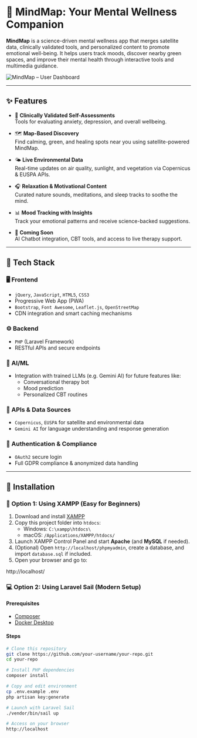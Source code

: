 
# 🌿 MindMap: Your Mental Wellness Companion

**MindMap** is a science-driven mental wellness app that merges satellite data, clinically validated tools, and personalized content to promote emotional well-being. It helps users track moods, discover nearby green spaces, and improve their mental health through interactive tools and multimedia guidance.

![MindMap – User Dashboard](https://www.dropbox.com/scl/fi/2ijyye1szion89n1bl7c0/user_dashboard_desktop.png?rlkey=f4of7y7u0ykxihdi2nmby52c5&st=nyi88egd&raw=1)


---

## ✨ Features

- 🧠 **Clinically Validated Self-Assessments**  
  Tools for evaluating anxiety, depression, and overall wellbeing.

- 🗺️ **Map-Based Discovery**  
  Find calming, green, and healing spots near you using satellite-powered MindMap.

- 🌤️ **Live Environmental Data**  
  Real-time updates on air quality, sunlight, and vegetation via Copernicus & EUSPA APIs.

- 🎧 **Relaxation & Motivational Content**  
  Curated nature sounds, meditations, and sleep tracks to soothe the mind.

- 📊 **Mood Tracking with Insights**  
  Track your emotional patterns and receive science-backed suggestions.

- 🤖 **Coming Soon**  
  AI Chatbot integration, CBT tools, and access to live therapy support.

---

## 🧩 Tech Stack

### 🖥️ Frontend
- `jQuery`, `JavaScript`, `HTML5`, `CSS3`
- Progressive Web App (PWA)
- `Bootstrap`, `Font Awesome`, `Leaflet.js`, `OpenStreetMap`
- CDN integration and smart caching mechanisms

### ⚙️ Backend
- `PHP` (Laravel Framework)
- RESTful APIs and secure endpoints

### 🧠 AI/ML
- Integration with trained LLMs (e.g. Gemini AI) for future features like:
  - Conversational therapy bot
  - Mood prediction
  - Personalized CBT routines

### 📡 APIs & Data Sources
- `Copernicus`, `EUSPA` for satellite and environmental data
- `Gemini AI` for language understanding and response generation

### 🔐 Authentication & Compliance
- `OAuth2` secure login
- Full GDPR compliance & anonymized data handling

---

## 🚀 Installation

### 🧰 Option 1: Using XAMPP (Easy for Beginners)


1. Download and install [XAMPP](https://www.apachefriends.org/index.html)
2. Copy this project folder into `htdocs`:
   - Windows: `C:\xampp\htdocs\`
   - macOS: `/Applications/XAMPP/htdocs/`
3. Launch XAMPP Control Panel and start **Apache** (and **MySQL** if needed).
4. (Optional) Open `http://localhost/phpmyadmin`, create a database, and import `database.sql` if included.
5. Open your browser and go to:

http://localhost/

### 💻 Option 2: Using Laravel Sail (Modern Setup)

#### Prerequisites
- [Composer](https://getcomposer.org/)
- [Docker Desktop](https://www.docker.com/products/docker-desktop)

#### Steps

```bash
# Clone this repository
git clone https://github.com/your-username/your-repo.git
cd your-repo

# Install PHP dependencies
composer install

# Copy and edit environment
cp .env.example .env
php artisan key:generate

# Launch with Laravel Sail
./vendor/bin/sail up

# Access on your browser
http://localhost
